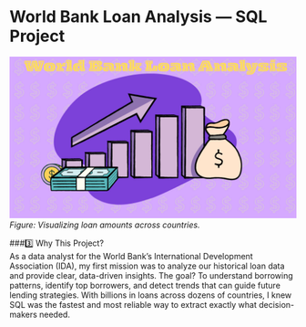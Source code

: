# World Bank Loan Analysis — SQL Project

![World Bank Loan Analysis](images/WorldBank.png)  
*Figure: Visualizing loan amounts across countries.*


###3️⃣ Why This Project?
<br>
As a data analyst for the World Bank’s International Development Association (IDA), my first mission was to analyze our historical loan data and provide clear, data-driven insights. The goal? To understand borrowing patterns, identify top borrowers, and detect trends that can guide future lending strategies.
With billions in loans across dozens of countries, I knew SQL was the fastest and most reliable way to extract exactly what decision-makers needed.



